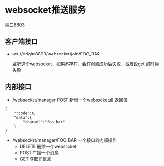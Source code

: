 # websocket推送服务

端口8803

## 客户端接口

* ws://origin:8803/websocket/join/FOO_BAR

    监听这个websocket，如果不存在，会在创建成功后失败，或者说get 的时候失败
    
## 内部接口

* /websocket/manager POST 新增一个websocket点
返回值
```buildoutcfg
{
    "rcode":0,
    "data":{
        "channel":"foo_bar"
    }
}
```

* /websocket/manager/FOO_BAR   一个接口的内部操作
    * DELETE 删除一个websocket
    * POST 广播一个消息
    * GET 获取元信息